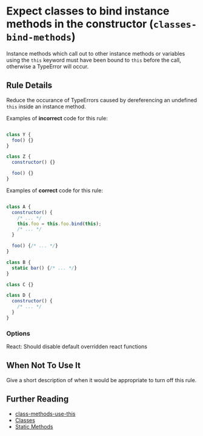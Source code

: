 # Expect classes to bind instance methods in the constructor (`classes-bind-methods`)

Instance methods which call out to other instance methods or variables using the `this` keyword must have been bound to `this` before the call, otherwise a TypeError will occur. 

## Rule Details

Reduce the occurance of TypeErrors caused by dereferencing an undefined `this` inside an instance method.

Examples of **incorrect** code for this rule:

```js

class Y {
  foo() {}
}

class Z {
  constructor() {}

  foo() {}
}

```

Examples of **correct** code for this rule:

```js

class A {
  constructor() {
    /* ... */
    this.foo = this.foo.bind(this);
    /* ... */
  }

  foo() {/* ... */}
}

class B {
  static bar() {/* ... */}
}

class C {}

class D {
  constructor() {
    /* ... */
  }
}
```

### Options

React: Should disable default overridden react functions

## When Not To Use It

Give a short description of when it would be appropriate to turn off this rule.

## Further Reading

* [class-methods-use-this](https://github.com/eslint/eslint/blob/master/docs/rules/class-methods-use-this.md) 
* [Classes](https://developer.mozilla.org/en-US/docs/Web/JavaScript/Reference/Classes)
* [Static Methods](https://developer.mozilla.org/en-US/docs/Web/JavaScript/Reference/Classes/static)
